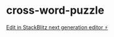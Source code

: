 # cross-word-puzzle

[Edit in StackBlitz next generation editor ⚡️](https://stackblitz.com/~/github.com/CHrishiKumar22/cross-word-puzzle)